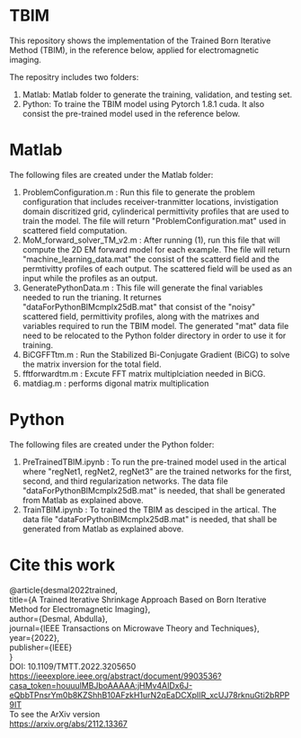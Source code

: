 # TBIM
This repository shows the implementation of the Trained Born Iterative Method (TBIM), in the reference below, applied for electromagnetic imaging.

The repositry includes two folders:
  1) Matlab: Matlab folder to generate the training, validation, and testing set. 
  2) Python: To traine the TBIM model using Pytorch 1.8.1 cuda. It also consist the pre-trained model used in the reference below. 


# Matlab
The following files are created under the Matlab folder:
  1) ProblemConfiguration.m : Run this file to generate the problem configuration that includes receiver-tranmitter locations, invistigation domain discritized grid, cylinderical permittivity profiles that are used to train the model. The file will return "ProblemConfiguration.mat" used in scattered field computation.  
  2) MoM_forward_solver_TM_v2.m : After running (1), run this file that will compute the 2D EM forward model for each example. The file will return "machine_learning_data.mat" the consist of the scatterd field and the permtivitty profiles of each output. The scattered field will be used as an input while the profiles as an output. 
  3) GeneratePythonData.m : This file will generate the final variables needed to run the trianing. It returnes "dataForPythonBIMcmplx25dB.mat" that consist of the "noisy" scattered field, permittivity profiles, along with the matrixes and variables required to run the TBIM model. The generated "mat" data file need to be relocated to the Python folder directory in order to use it for training.   
  4) BiCGFFTtm.m : Run the Stabilized Bi-Conjugate Gradient (BiCG) to solve the matrix inversion for the total field.
  5) fftforwardtm.m : Excute FFT matrix multiplciation needed in BiCG.
  6) matdiag.m : performs digonal matrix multiplication
 
 # Python
 The following files are created under the Python folder:
  1) PreTrainedTBIM.ipynb : To run the pre-trained model used in the artical where "regNet1, regNet2, regNet3" are the trained networks for the first, second, and third regularization networks. The data file "dataForPythonBIMcmplx25dB.mat" is needed, that shall be generated from Matlab as explained above. 
  2) TrainTBIM.ipynb : To trained the TBIM as desciped in the artical. The data file "dataForPythonBIMcmplx25dB.mat" is needed, that shall be generated from Matlab as explained above. 



# Cite this work
@article{desmal2022trained,  
  title={A Trained Iterative Shrinkage Approach Based on Born Iterative Method for Electromagnetic Imaging},  
  author={Desmal, Abdulla},  
  journal={IEEE Transactions on Microwave Theory and Techniques},  
  year={2022},  
  publisher={IEEE}  
}  
DOI: 10.1109/TMTT.2022.3205650  
https://ieeexplore.ieee.org/abstract/document/9903536?casa_token=houuulMBJboAAAAA:jHMv4AIDx6J-eQbbTPnsrYm0b8KZShhB10AFzkH1urN2qEaDCXpIIR_xcUJ78rknuGti2bRPP9IT  
To see the ArXiv version   
https://arxiv.org/abs/2112.13367
